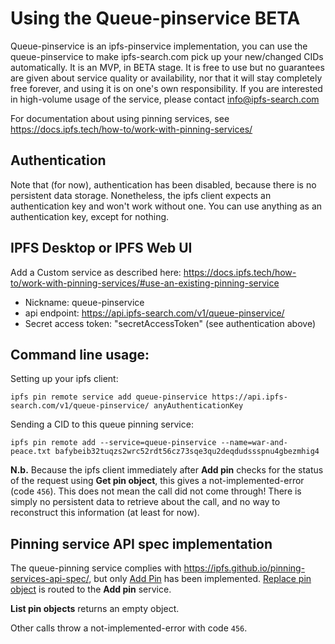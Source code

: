 # Using the Queue-pinservice BETA

Queue-pinservice is an ipfs-pinservice implementation, you can use the queue-pinservice to make ipfs-search.com pick up your new/changed CIDs automatically.
It is an  MVP, in BETA stage. It is free to use but no guarantees are given about service quality or availability, nor that it will stay completely free forever, and using it is on one's own responsibility. If you are interested in high-volume usage of the service, please contact info@ipfs-search.com

For documentation about using pinning services, see https://docs.ipfs.tech/how-to/work-with-pinning-services/

## Authentication
Note that (for now), authentication has been disabled, because there is no persistent data storage. 
Nonetheless, the ipfs client expects an authentication key and won't work without one. You can use anything as an authentication key, except for nothing.

## IPFS Desktop or IPFS Web UI
Add a Custom service as described here: https://docs.ipfs.tech/how-to/work-with-pinning-services/#use-an-existing-pinning-service

- Nickname: queue-pinservice
- api endpoint: https://api.ipfs-search.com/v1/queue-pinservice/
- Secret access token: "secretAccessToken" (see authentication above)


## Command line usage:
Setting up your ipfs client:
```
ipfs pin remote service add queue-pinservice https://api.ipfs-search.com/v1/queue-pinservice/ anyAuthenticationKey
```

Sending a CID to this queue pinning service:
```
ipfs pin remote add --service=queue-pinservice --name=war-and-peace.txt bafybeib32tuqzs2wrc52rdt56cz73sqe3qu2deqdudssspnu4gbezmhig4
```

**N.b.** Because the ipfs client immediately after **Add pin** checks for the status of the request using **Get pin object**, this gives a not-implemented-error (code `456`). 
This does not mean the call did not come through! There is simply no persistent data to retrieve about the call, and no way to reconstruct this information (at least for now).

## Pinning service API spec implementation

The queue-pinning service complies with https://ipfs.github.io/pinning-services-api-spec/, 
but only [Add Pin](https://ipfs.github.io/pinning-services-api-spec/#operation/addPin) has been implemented. 
[Replace pin object](bafybeib32tuqzs2wrc52rdt56cz73sqe3qu2deqdudssspnu4gbezmhig4) is routed to the **Add pin** service.

**List pin objects** returns an empty object.

Other calls throw a not-implemented-error with code `456`. 


